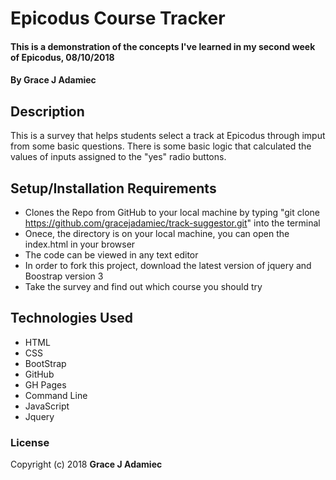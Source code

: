 

# Epicodus Course Tracker

#### This is a demonstration of the concepts I've learned in my second week of Epicodus, 08/10/2018

#### By **Grace J Adamiec**

## Description

This is a survey that helps students select a track at Epicodus through imput from some basic questions. There is some basic logic that calculated the values of inputs assigned to the "yes" radio buttons.

## Setup/Installation Requirements

* Clones the Repo from GitHub to your local machine by typing "git clone https://github.com/gracejadamiec/track-suggestor.git" into the terminal
* Onece, the directory is on your local machine, you can open the index.html in your browser
* The code can be viewed in any text editor
* In order to fork this project, download the latest version of jquery and Boostrap version 3
* Take the survey and find out which course you should try


## Technologies Used

* HTML
* CSS
* BootStrap
* GitHub
* GH Pages
* Command Line
* JavaScript
* Jquery

### License


Copyright (c) 2018 **Grace J Adamiec**
